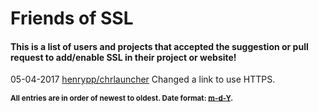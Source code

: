 # Friends of SSL

#### This is a list of users and projects that accepted the suggestion or pull request to add/enable SSL in their project or website!

05-04-2017 [henrypp/chrlauncher](https://github.com/henrypp/chrlauncher/issues/69) Changed a link to use HTTPS.

**<sub>All entries are in order of newest to oldest. Date format: [m-d-Y](https://secure.php.net/manual/en/function.date.php).</sub>**
